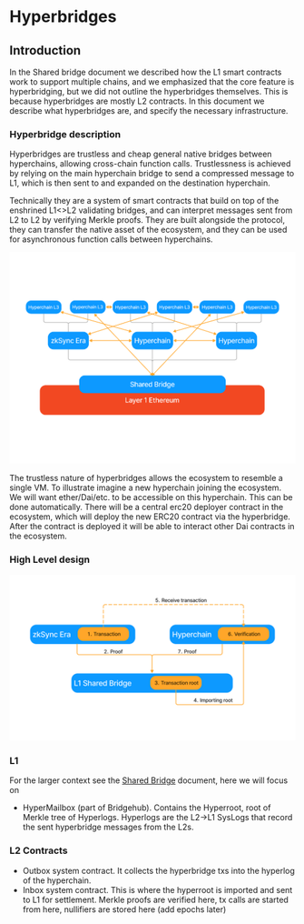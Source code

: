 # Hyperbridges

## Introduction

In the Shared bridge document we described how the L1 smart contracts work to support multiple chains, and we emphasized
that the core feature is hyperbridging, but we did not outline the hyperbridges themselves. This is because hyperbridges
are mostly L2 contracts. In this document we describe what hyperbridges are, and specify the necessary infrastructure.

### Hyperbridge description

Hyperbridges are trustless and cheap general native bridges between hyperchains, allowing cross-chain function calls.
Trustlessness is achieved by relying on the main hyperchain bridge to send a compressed message to L1, which is then
sent to and expanded on the destination hyperchain.

Technically they are a system of smart contracts that build on top of the enshrined L1<>L2 validating bridges, and can
interpret messages sent from L2 to L2 by verifying Merkle proofs. They are built alongside the protocol, they can
transfer the native asset of the ecosystem, and they can be used for asynchronous function calls between hyperchains.

![Hyperbridges](./img/hyperbridges.png)

The trustless nature of hyperbridges allows the ecosystem to resemble a single VM. To illustrate imagine a new
hyperchain joining the ecosystem. We will want ether/Dai/etc. to be accessible on this hyperchain. This can be done
automatically. There will be a central erc20 deployer contract in the ecosystem, which will deploy the new ERC20
contract via the hyperbridge. After the contract is deployed it will be able to interact other Dai contracts in the
ecosystem.

### High Level design

![Hyperbridging](./img/hyperbridging.png)

### L1

For the larger context see the [Shared Bridge](./1_shared_bridge.md) document, here we will focus on

- HyperMailbox (part of Bridgehub). Contains the Hyperroot, root of Merkle tree of Hyperlogs. Hyperlogs are the L2->L1
  SysLogs that record the sent hyperbridge messages from the L2s.

### L2 Contracts

- Outbox system contract. It collects the hyperbridge txs into the hyperlog of the hyperchain.
- Inbox system contract. This is where the hyperroot is imported and sent to L1 for settlement. Merkle proofs are
  verified here, tx calls are started from here, nullifiers are stored here (add epochs later)
